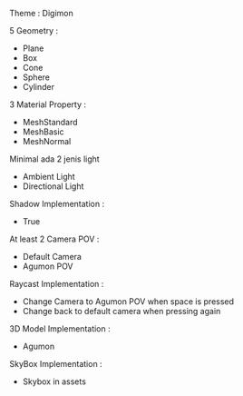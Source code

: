 Theme : Digimon

5 Geometry :

- Plane
- Box
- Cone
- Sphere
- Cylinder

3 Material Property :

- MeshStandard
- MeshBasic
- MeshNormal

Minimal ada 2 jenis light

- Ambient Light
- Directional Light

Shadow Implementation :

- True

At least 2 Camera POV :

- Default Camera
- Agumon POV

Raycast Implementation :

- Change Camera to Agumon POV when space is pressed
- Change back to default camera when pressing again

3D Model Implementation :

- Agumon

SkyBox Implementation :

- Skybox in assets
